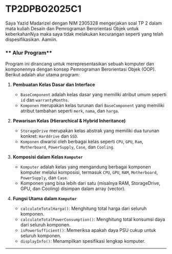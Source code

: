 # TP2DPBO2025C1

Saya Yazid Madarizel dengan NIM 2305328 mengerjakan soal TP 2 dalam mata kuliah Desain dan Pemrograman Berorientasi Objek untuk keberkahanNya maka saya tidak melakukan kecurangan seperti yang telah dispesifikasikan. Aamiin.

### ** Alur Program**

Program ini dirancang untuk merepresentasikan sebuah komputer dan komponennya dengan konsep Pemrograman Berorientasi Objek (OOP). Berikut adalah alur utama program:

1. **Pembuatan Kelas Dasar dan Interface**  
   - `BaseComponent` adalah kelas dasar yang memiliki atribut umum seperti `id` dan `warrantyMonths`.  
   - `Komponen` merupakan kelas turunan dari `BaseComponent` yang memiliki atribut tambahan seperti `merk`, `nama`, dan `harga`.

2. **Pewarisan Kelas (Hierarchical & Hybrid Inheritance)**  
   - `StorageDrive` merupakan kelas abstrak yang memiliki dua turunan konkret: `Harddrive` dan `SSD`.  
   - `Komponen` diwarisi oleh berbagai kelas seperti `CPU`, `GPU`, `Ram`, `Motherboard`, `PowerSupply`, `Case`, dan `Cooling`.

3. **Komposisi dalam Kelas `Komputer`**  
   - `Komputer` adalah kelas yang mengandung berbagai komponen komputer melalui komposisi, termasuk `CPU`, `GPU`, `RAM`, `Motherboard`, `PowerSupply`, dan `Case`.  
   - Komponen yang bisa lebih dari satu (misalnya RAM, StorageDrive, GPU, dan Cooling) disimpan dalam array (vector).

4. **Fungsi Utama dalam `Komputer`**  
   - `calculateTotalHarga()`: Menghitung total harga dari seluruh komponen.  
   - `calculateTotalPowerConsumption()`: Menghitung total konsumsi daya dari seluruh komponen.  
   - `isPowerSufficient()`: Memeriksa apakah daya PSU cukup untuk seluruh komponen.  
   - `displayInfo()`: Menampilkan spesifikasi lengkap komputer.

---
